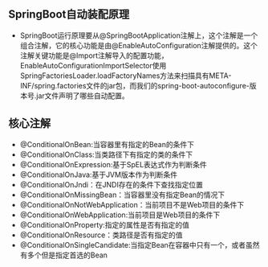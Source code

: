 ## SpringBoot自动装配原理
* SpringBoot运行原理要从@SpringBootApplication注解上，这个注解是一个组合注解，它的核心功能是由@EnableAutoConfiguration注解提供的。这个注解关键功能是@Import注解导入的配置功能，EnableAutoConfigurationImportSelector使用SpringFactoriesLoader.loadFactoryNames方法来扫描具有META-INF/spring.factories文件的jar包，而我们的spring-boot-autoconfigure-版本号.jar文件声明了哪些自动配置。

## 核心注解
* @ConditionalOnBean:当容器里有指定的Bean的条件下
* @ConditionalOnClass:当类路径下有指定的类的条件下
* @ConditionalOnExpression:基于SpEL表达式作为判断条件
* @ConditionalOnJava:基于JVM版本作为判断条件
* @ConditionalOnJndi：在JNDI存在的条件下查找指定位置
* @ConditionalOnMissingBean：当容器里没有指定Bean的情况下
* @ConditionalOnNotWebApplication：当前项目不是Web项目的条件下
* @ConditionalOnWebApplication:当前项目是Web项目的条件下
* @ConditionalOnProperty:指定的属性是否有指定的值
* @ConditionalOnResource：类路径是否有指定的值
* @ConditionalOnSingleCandidate:当指定Bean在容器中只有一个，或者虽然有多个但是指定首选的Bean

